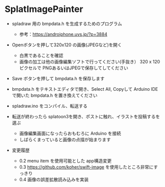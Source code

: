#  SplatImagePainter

- spladraw 用の bmpdata.h を生成するためのプログラム
  - 参考：https://androiphone.uvs.jp/?p=3884
  
- Openボタンを押して320x120 の画像(JPEGなど)を開く
  - 白黒であることを確認
  - 画像の加工は他の画像編集ソフトで行ってください(手抜き） 320 x 120ピクセルで PNGあるいはJPEGで保存してしてください

- Save ボタンを押して bmpdata.h を保存します
- bmpdata.h をテキストエディタで開き、Select All, Copyして Arduino IDEで開いた bmpdata.h を置き換えてください
- spladraw.ino をコンパイル、転送する
- 転送が終わったら splatoon3を開き、ポストに触れ、イラストを投稿するを選ぶ
  - 画像編集画面になったらおもむろに Arduino を接続
  - しばらくまっていると画像の点描が始まります

- 変更履歴
  - 0.2 menu item を使用可能とした app構造変更
  - 0.3 https://github.com/koher/swift-image を使用したところ非常にすっきり
  - 0.4 画像の誤差拡散読み込みを実装
